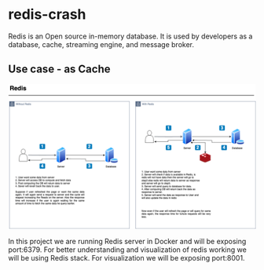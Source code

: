 # redis-crash
Redis is an Open source in-memory database. It is used by developers as a database, cache, streaming engine, and message broker.

## Use case - as Cache
![Redis](Redis.png)

In this project we are running Redis server in Docker and will be exposing port:6379. For better understanding and visualization of redis working we will be using Redis stack. For visualization we will be exposing port:8001.